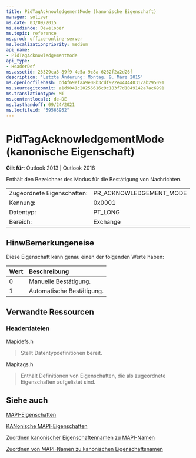```yaml
---
title: PidTagAcknowledgementMode (kanonische Eigenschaft)
manager: soliver
ms.date: 03/09/2015
ms.audience: Developer
ms.topic: reference
ms.prod: office-online-server
ms.localizationpriority: medium
api_name:
- PidTagAcknowledgementMode
api_type:
- HeaderDef
ms.assetid: 23329ca3-89f9-4e5a-9c8a-6262f2a2d26f
description: 'Letzte Änderung: Montag, 9. März 2015'
ms.openlocfilehash: dd4f69efaa9e08b3cdf922e444440317ab295091
ms.sourcegitcommit: a1d9041c20256616c9c183f7d1049142a7ac6991
ms.translationtype: MT
ms.contentlocale: de-DE
ms.lasthandoff: 09/24/2021
ms.locfileid: "59563952"
---
```

# <a name="pidtagacknowledgementmode-canonical-property"></a>PidTagAcknowledgementMode (kanonische Eigenschaft)

  
  
**Gilt für**: Outlook 2013 | Outlook 2016 
  
Enthält den Bezeichner des Modus für die Bestätigung von Nachrichten.
  
|||
|:-----|:-----|
|Zugeordnete Eigenschaften:  <br/> |PR_ACKNOWLEDGEMENT_MODE  <br/> |
|Kennung:  <br/> |0x0001  <br/> |
|Datentyp:  <br/> |PT_LONG  <br/> |
|Bereich:  <br/> |Exchange  <br/> |
   
## <a name="remarks"></a>HinwBemerkungeneise

Diese Eigenschaft kann genau einen der folgenden Werte haben:
  
|**Wert**|**Beschreibung**|
|:-----|:-----|
|0  <br/> |Manuelle Bestätigung.  <br/> |
|1  <br/> |Automatische Bestätigung.  <br/> |
   
## <a name="related-resources"></a>Verwandte Ressourcen

### <a name="header-files"></a>Headerdateien

Mapidefs.h
  
> Stellt Datentypdefinitionen bereit.
    
Mapitags.h
  
> Enthält Definitionen von Eigenschaften, die als zugeordnete Eigenschaften aufgelistet sind.
    
## <a name="see-also"></a>Siehe auch



[MAPI-Eigenschaften](mapi-properties.md)
  
[KANonische MAPI-Eigenschaften](mapi-canonical-properties.md)
  
[Zuordnen kanonischer Eigenschaftennamen zu MAPI-Namen](mapping-canonical-property-names-to-mapi-names.md)
  
[Zuordnen von MAPI-Namen zu kanonischen Eigenschaftsnamen](mapping-mapi-names-to-canonical-property-names.md)

